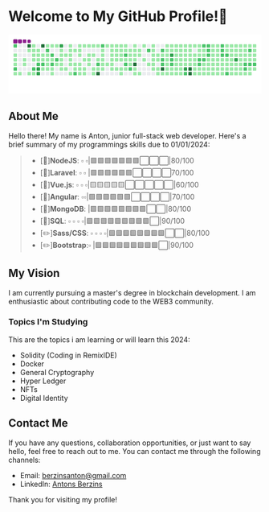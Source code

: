 <!--
### Hi there 

**PejarRu/PejarRu** is a ✨ _special_ ✨ repository because its `README.md` (this file) appears on your GitHub profile.

Here are some ideas to get you started:

- 🔭 I’m currently working on ...
- 🌱 I’m currently learning ...
- 👯 I’m looking to collaborate on ...
- 🤔 I’m looking for help with ...
- 💬 Ask me about ...
- 📫 How to reach me: ...
- 😄 Pronouns: ...
- ⚡ Fun fact: ...
-->
# Welcome to My GitHub Profile!👋
![Profile Banner](https://raw.githubusercontent.com/elihwyma/elihwyma/snake/github-contribution-grid-snake.gif)
## About Me

Hello there! My name is Anton, junior full-stack web developer. Here's a brief summary of my programmings skills due to 01/01/2024:

> - [📡]**NodeJS**: ▫ ▫|🟩🟩🟩🟩🟩🟩🟩⬜⬜⬜|80/100
> - [📡]**Laravel**: ▫ ▫ |🟩🟩🟩🟩🟩🟩⬜⬜⬜⬜70/100
> - [📏]**Vue.js**: ▫ ▫ ▫|🟨🟨🟨🟨🟨⬜⬜⬜⬜⬜|60/100
> - [📏]**Angular**:  ▫▫|🟩🟩🟩🟩🟩🟩⬜⬜⬜⬜|70/100
> - [🧱]**MongoDB**: |🟩🟩🟩🟩🟩🟩🟩🟩⬜⬜|80/100
> - [🧱]**SQL**: ▫ ▫ ▫ ▫|🟩🟩🟩🟩🟩🟩🟩🟩🟩⬜|90/100
> - [✏️]**Sass/CSS**: ▫ ▫ ▫ ▫|🟩🟩🟩🟩🟩🟩🟩🟩⬜⬜|80/100
> - [✏️]**Bootstrap**:▫ |🟩🟩🟩🟩🟩🟩🟩🟩🟩⬜|90/100

## My Vision
I am currently pursuing a master's degree in blockchain development. I am enthusiastic about contributing code to the WEB3 community.

### Topics I'm Studying
This are the topics i am learning or will learn this 2024:
 - Solidity (Coding in RemixIDE)
 - Docker
 - General Cryptography
 - Hyper Ledger
 - NFTs
 - Digital Identity
<!--
## Profile README

You've reached the secret section of my GitHub profile. Here, you'll find more information about me and my projects. Feel free to explore and connect!

Check out my [portfolio website](https://example.com) to see my latest projects and learn more about my work.

## Pinned Projects

Take a look at some of my top projects that showcase my skills and experience. Click on the links below to explore them:

- [real-habitat](https://github.com/PejarRu/real-habitat)
- [angular-foodscore](https://github.com/PejarRu/angular-foodscore)

## Project READMEs

I try to of accompany my projects by a detailed README.md file. I believe in providing clear and concise documentation, so you'll find GIFs and images to demonstrate the functionality and features of my projects. Check out the following examples:

- [Project 1](https://github.com/PejarRu/project1): A fully functional web application with user authentication and product checkout.
- [Project 2](https://github.com/PejarRu/project2): An interactive dashboard showcasing real-time data visualizations.

Feel free to explore the repositories and discover more about the projects.
-->
## Contact Me

If you have any questions, collaboration opportunities, or just want to say hello, feel free to reach out to me. You can contact me through the following channels:

- Email: [berzinsanton@gmail.com](mailto:berzinsanton@gmail.com)
- LinkedIn: [Antons Berzins]([Antons (https://www.linkedin.com/in/antons-berzins-2890b5222/))

Thank you for visiting my profile!

